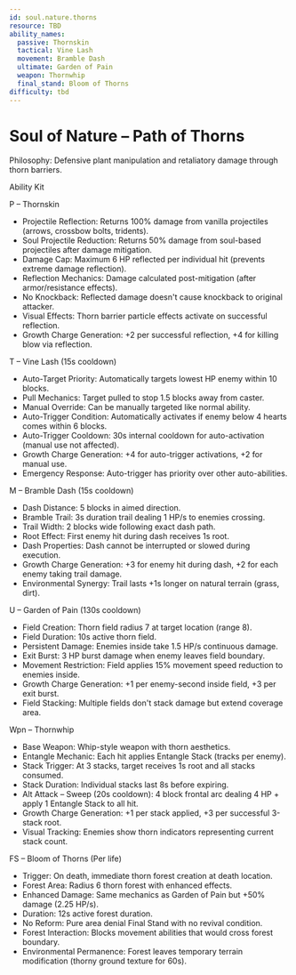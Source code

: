 ```yaml
---
id: soul.nature.thorns
resource: TBD
ability_names:
  passive: Thornskin
  tactical: Vine Lash
  movement: Bramble Dash
  ultimate: Garden of Pain
  weapon: Thornwhip
  final_stand: Bloom of Thorns
difficulty: tbd
---
```


# Soul of Nature – Path of Thorns

Philosophy: Defensive plant manipulation and retaliatory damage through thorn barriers.

Ability Kit

P – Thornskin
- Projectile Reflection: Returns 100% damage from vanilla projectiles (arrows, crossbow bolts, tridents).
- Soul Projectile Reduction: Returns 50% damage from soul-based projectiles after damage mitigation.
- Damage Cap: Maximum 6 HP reflected per individual hit (prevents extreme damage reflection).
- Reflection Mechanics: Damage calculated post-mitigation (after armor/resistance effects).
- No Knockback: Reflected damage doesn't cause knockback to original attacker.
- Visual Effects: Thorn barrier particle effects activate on successful reflection.
- Growth Charge Generation: +2 per successful reflection, +4 for killing blow via reflection.

T – Vine Lash (15s cooldown)
- Auto-Target Priority: Automatically targets lowest HP enemy within 10 blocks.
- Pull Mechanics: Target pulled to stop 1.5 blocks away from caster.
- Manual Override: Can be manually targeted like normal ability.
- Auto-Trigger Condition: Automatically activates if enemy below 4 hearts comes within 6 blocks.
- Auto-Trigger Cooldown: 30s internal cooldown for auto-activation (manual use not affected).
- Growth Charge Generation: +4 for auto-trigger activations, +2 for manual use.
- Emergency Response: Auto-trigger has priority over other auto-abilities.

M – Bramble Dash (15s cooldown)
- Dash Distance: 5 blocks in aimed direction.
- Bramble Trail: 3s duration trail dealing 1 HP/s to enemies crossing.
- Trail Width: 2 blocks wide following exact dash path.
- Root Effect: First enemy hit during dash receives 1s root.
- Dash Properties: Dash cannot be interrupted or slowed during execution.
- Growth Charge Generation: +3 for enemy hit during dash, +2 for each enemy taking trail damage.
- Environmental Synergy: Trail lasts +1s longer on natural terrain (grass, dirt).

U – Garden of Pain (130s cooldown)
- Field Creation: Thorn field radius 7 at target location (range 8).
- Field Duration: 10s active thorn field.
- Persistent Damage: Enemies inside take 1.5 HP/s continuous damage.
- Exit Burst: 3 HP burst damage when enemy leaves field boundary.
- Movement Restriction: Field applies 15% movement speed reduction to enemies inside.
- Growth Charge Generation: +1 per enemy-second inside field, +3 per exit burst.
- Field Stacking: Multiple fields don't stack damage but extend coverage area.

Wpn – Thornwhip
- Base Weapon: Whip-style weapon with thorn aesthetics.
- Entangle Mechanic: Each hit applies Entangle Stack (tracks per enemy).
- Stack Trigger: At 3 stacks, target receives 1s root and all stacks consumed.
- Stack Duration: Individual stacks last 8s before expiring.
- Alt Attack – Sweep (20s cooldown): 4 block frontal arc dealing 4 HP + apply 1 Entangle Stack to all hit.
- Growth Charge Generation: +1 per stack applied, +3 per successful 3-stack root.
- Visual Tracking: Enemies show thorn indicators representing current stack count.

FS – Bloom of Thorns (Per life)
- Trigger: On death, immediate thorn forest creation at death location.
- Forest Area: Radius 6 thorn forest with enhanced effects.
- Enhanced Damage: Same mechanics as Garden of Pain but +50% damage (2.25 HP/s).
- Duration: 12s active forest duration.
- No Reform: Pure area denial Final Stand with no revival condition.
- Forest Interaction: Blocks movement abilities that would cross forest boundary.
- Environmental Permanence: Forest leaves temporary terrain modification (thorny ground texture for 60s).

